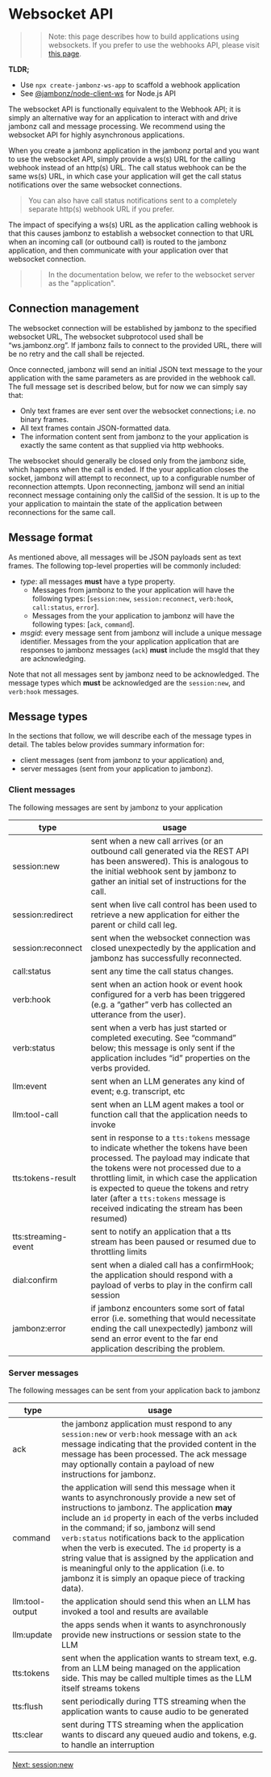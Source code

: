 # Websocket API

>> Note: this page describes how to build applications using websockets.  If you prefer to use the webhooks API, please visit [this page](/docs/webhooks/overview).

**TLDR;**
- Use `npx create-jambonz-ws-app` to scaffold a webhook application
- See [@jambonz/node-client-ws](https://www.npmjs.com/package/@jambonz/node-client-ws) for Node.js API

The websocket API is functionally equivalent to the Webhook API; it is simply an alternative way for an application to interact with and drive jambonz call and message processing.  We recommend using the websocket API for highly asynchronous applications.

When you create a jambonz application in the jambonz portal and you want to use the websocket API, simply provide a ws(s) URL for the calling webhook instead of an http(s) URL.  The call status webhook can be the same ws(s) URL, in which case your application will get the call status notifications over the same websocket connections.
> You can also have call status notifications sent to a completely separate http(s) webhook URL if you prefer.

The impact of specifying a ws(s) URL as the application calling webhook is that this causes jambonz to establish a websocket connection to that URL when an incoming call (or outbound call) is routed to the jambonz application, and then communicate with your application over that websocket connection. 

>> In the documentation below, we refer to the websocket server as the "application".

## Connection management

The websocket connection will be established by jambonz to the specified websocket URL,  The websocket subprotocol used shall be “ws.jambonz.org”.  If jambonz fails to connect to the provided URL, there will be no retry and the call shall be rejected.

Once connected, jambonz will send an initial JSON text message to the your application with the same parameters as are provided in the webhook call.  The full message set is described below, but for now we can simply say that:
- Only text frames are ever sent over the websocket connections; i.e. no binary frames.
- All text frames contain JSON-formatted data.
- The information content sent from jambonz to the your application is exactly the same content as that supplied via http webhooks.

The websocket should generally be closed only from the jambonz side, which happens when the call is ended.  If the your application closes the socket, jambonz will attempt to reconnect, up to a configurable number of reconnection attempts.  Upon reconnecting, jambonz will send an initial reconnect message containing only the callSid of the session.  It is up to the your application to maintain the state of the application between reconnections for the same call.

## Message format

As mentioned above, all messages will be JSON payloads sent as text frames.  The following top-level properties will be commonly included:
- *type*: all messages **must** have a type property.
  - Messages from jambonz to the your application will have the following types: [`session:new`, `session:reconnect`, `verb:hook`, `call:status`, `error`].
  - Messages from the your application to jambonz will have the following types: [`ack`, `command`].
- *msgid*: every message sent from jambonz will include a unique message identifier. Messages from the your application application that are responses to jambonz messages (`ack`) **must** include the msgId that they are acknowledging.  

Note that not all messages sent by jambonz need to be acknowledged.  The message types which **must** be acknowledged are the `session:new`, and `verb:hook` messages.

## Message types
In the sections that follow, we will describe each of the message types in detail.  The tables below provides summary information for:

- client messages (sent from jambonz to your application) and,
- server messages (sent from your application to jambonz).

### Client messages
The following messages are sent by jambonz to your application

|type|usage|
|---|---|
|session:new|sent when a new call arrives (or an outbound call generated via the  REST API has been answered).  This is analogous to the initial webhook sent by jambonz to gather an initial set of instructions for the call.|
|session:redirect|sent when live call control has been used to retrieve a new application for either the parent or child call leg.|
|session:reconnect|sent when the websocket connection was closed unexpectedly by the application and jambonz has successfully reconnected.|
|call:status|sent any time the call status changes.|
|verb:hook|sent when an action hook or event hook configured for a verb has been triggered (e.g. a “gather” verb has collected an utterance from the user).|
|verb:status|sent when a verb has just started or completed executing.  See “command” below; this message is only sent if the application includes “id” properties on the verbs provided.|
|llm:event|sent when an LLM generates any kind of event; e.g. transcript, etc|
|llm:tool-call|sent when an LLM agent makes a tool or function call that the application needs to invoke|
|tts:tokens-result|sent in response to a `tts:tokens` message to indicate whether the tokens have been processed. The payload may indicate that the tokens were not processed due to a throttling limit, in which case the application is expected to queue the tokens and retry later (after a `tts:tokens` message is received indicating the stream has been resumed)|
|tts:streaming-event|sent to notify an application that a tts stream has been paused or resumed due to throttling limits|
|dial:confirm|sent when a dialed call has a confirmHook; the application should respond with a payload of verbs to play in the confirm call session|
|jambonz:error|if jambonz encounters some sort of fatal error (i.e. something that would necessitate ending the call unexpectedly) jambonz will send an error event to the far end application describing the problem.|

### Server messages
The following messages can be sent from your application back to jambonz

|type|usage|
|---|---|
|ack|the jambonz application must respond to any `session:new` or `verb:hook` message with an `ack` message indicating that the provided content in the message has been processed.  The ack message may optionally contain a payload of new instructions for jambonz.|
|command|the application  will send this message when it wants to asynchronously  provide a new set of instructions to jambonz. The application **may** include an `id` property in each of the verbs included in the command; if so, jambonz will send `verb:status` notifications back to the application when the verb is executed.  The `id` property is a string value that is assigned by the application and is meaningful only to the application (i.e. to jambonz it is simply an opaque piece of tracking data).|
|llm:tool-output|the application should send this when an LLM has invoked a tool and results are available|
|llm:update|the apps sends when it wants to asynchronously provide new instructions or session state to the LLM|
|tts:tokens|sent when the application wants to stream text, e.g. from an LLM being managed on the application side.  This may be called multiple times as the LLM itself streams tokens|
|tts:flush|sent periodically during TTS streaming when the application wants to cause audio to be generated|
|tts:clear|sent during TTS streaming when the application wants to discard any queued audio and tokens, e.g. to handle an interruption|



<p class="flex">
<span>&nbsp;</span>
<a href="/docs/ws/session-new">Next: session:new</a>
</p>
